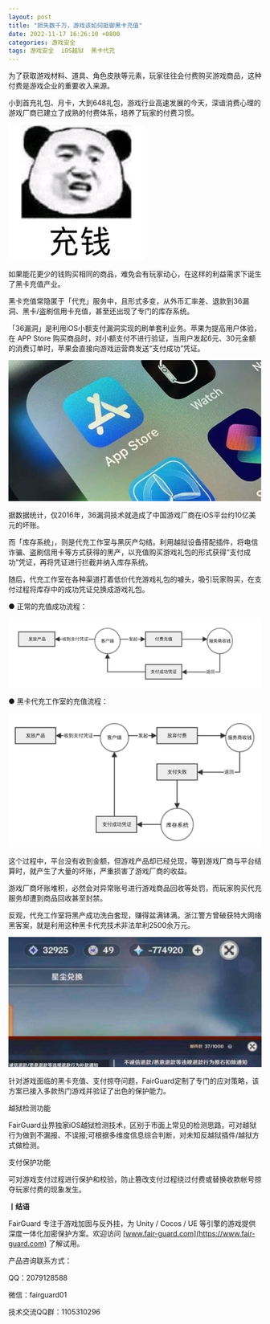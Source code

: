 ```yaml
---
layout: post
title: "损失数千万，游戏该如何抵御黑卡充值"
date: 2022-11-17 16:26:10 +0800
categories: 游戏安全
tags: 游戏安全  iOS越狱  黑卡代充
---
```


为了获取游戏材料、道具、角色皮肤等元素，玩家往往会付费购买游戏商品，这种付费是游戏企业的重要收入来源。<!-- more -->  

小到首充礼包、月卡，大到648礼包，游戏行业高速发展的今天，深谙消费心理的游戏厂商已建立了成熟的付费体系，培养了玩家的付费习惯。  

![315_21](/assets/res/202103/充钱表情包.gif)  

如果能花更少的钱购买相同的商品，难免会有玩家动心，在这样的利益需求下诞生了黑卡充值产业。  

黑卡充值常隐匿于「代充」服务中，且形式多变，从外币汇率差、退款到36漏洞、黑卡/盗刷信用卡充值，甚至还出现了专门的库存系统。  

「36漏洞」是利用iOS小额支付漏洞实现的刷单套利业务。苹果为提高用户体验，在 APP Store 购买商品时，对小额支付不进行验证，当用户发起6元、30元金额的消费订单时，苹果会直接向游戏运营商发送“支付成功”凭证。  

![315_21](/assets/res/202103/苹果商店.jpg)  

据数据统计，仅2016年，36漏洞技术就造成了中国游戏厂商在iOS平台约10亿美元的坏账。  

而「库存系统」，则是代充工作室与黑灰产勾结。利用越狱设备搭配插件，将电信诈骗、盗刷信用卡等方式获得的黑产，以充值购买游戏礼包的形式获得“支付成功”凭证，再将凭证进行拦截并纳入库存系统。  

随后，代充工作室在各种渠道打着低价代充游戏礼包的噱头，吸引玩家购买，在支付过程将库存中的成功凭证兑换成游戏礼包。  

● 正常的充值成功流程：  

![315_21](/assets/res/202103/正常支付流程.png)  

● 黑卡代充工作室的充值流程：  

![315_21](/assets/res/202103/黑卡代充支付流程.png)  

这个过程中，平台没有收到金额，但游戏产品却已经兑现，等到游戏厂商与平台结算时，就产生了大量的坏账，严重损害了游戏厂商的收益。  

游戏厂商坏账堆积，必然会对异常账号进行游戏商品回收等处罚，而玩家购买代充服务却遭到商品回收甚至封禁。  

反观，代充工作室将黑产成功洗白套现，赚得盆满钵满。浙江警方曾破获特大网络黑客案，就是利用这种黑卡代充技术非法牟利2500余万元。  

![315_21](/assets/res/202103/玩家资源扣除.jpg)  

针对游戏面临的黑卡充值、支付掠夺问题，FairGuard定制了专门的应对策略，该方案已接入多款热门游戏并验证了出色的保护能力。  

越狱检测功能  

FairGuard业界独家iOS越狱检测技术，区别于市面上常见的检测思路，可对越狱行为做到不漏报、不误报;可根据多维度信息综合判断，对未知反越狱插件/越狱方式做检测。  

支付保护功能  

可对游戏支付过程进行保护和校验，防止篡改支付过程绕过付费或替换收款帐号掠夺玩家付费的现象发生。  

**丨结语**  

FairGuard 专注于游戏加固与反外挂，为 Unity / Cocos / UE 等引擎的游戏提供深度一体化加密保护方案。欢迎访问 [www.fair-guard.com](https://www.fair-guard.com) 了解试用。    

产品咨询联系方式：  

QQ：2079128588  

微信：fairguard01  

技术交流QQ群：1105310296  